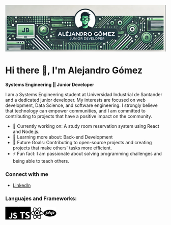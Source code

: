 ![Imagen representativa](https://github.com/Alejandrogv2304/Alejandrogv2304/blob/main/cropped_image.png)

# Hi there 👋, I'm Alejandro Gómez

**Systems Engineering || Junior Developer**

I am a Systems Engineering student at Universidad Industrial de Santander and a dedicated junior developer. My interests are focused on web development, Data Science, and software engineering. I strongly believe that technology can empower communities, and I am committed to contributing to projects that have a positive impact on the community.

- 💼 Currently working on: A study room reservation system using React and Node.js.
- 🌱 Learning more about: Back-end Development
- 🚀 Future Goals: Contributing to open-source projects and creating projects that make others' tasks more efficient.
- ⚡ Fun fact: I am passionate about solving programming challenges and being able to teach others.

### Connect with me
- [LinkedIn](https://www.linkedin.com/in/alejandro-gomez-a2452320a/)

### Languajes and Frameworks:
<img align="left" alt="JavaScript" width="40px" src="https://github.com/Alejandrogv2304/Alejandrogv2304/blob/main/assets/javascript.svg" />
<img align="left" alt="Typescript" width="40px" src="https://github.com/Alejandrogv2304/Alejandrogv2304/blob/main/assets/typescript.svg" />
<img align="left" alt="React" width="40px" src="https://github.com/Alejandrogv2304/Alejandrogv2304/blob/main/assets/react.svg" />
<img align="left" alt="Php" width="40px" src="https://github.com/Alejandrogv2304/Alejandrogv2304/blob/main/assets/php.svg" />

<br />
